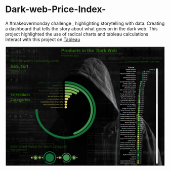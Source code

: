# Dark-web-Price-Index-
A #makeovermonday challenge , highlighting storytelling with data. Creating a dashboard that tells the story about what goes on in the dark web. This project highlighted the use of radical charts and tableau calculations 
Interact with this project on [Tableau](https://public.tableau.com/app/profile/deborahosilade/viz/DarkWebPriceIndex2021_16332219522340/DarkWeb)

![](https://github.com/DeborahOsilade/Dark-web-Price-Index-/blob/main/dashboard/dark%20web.PNG)
